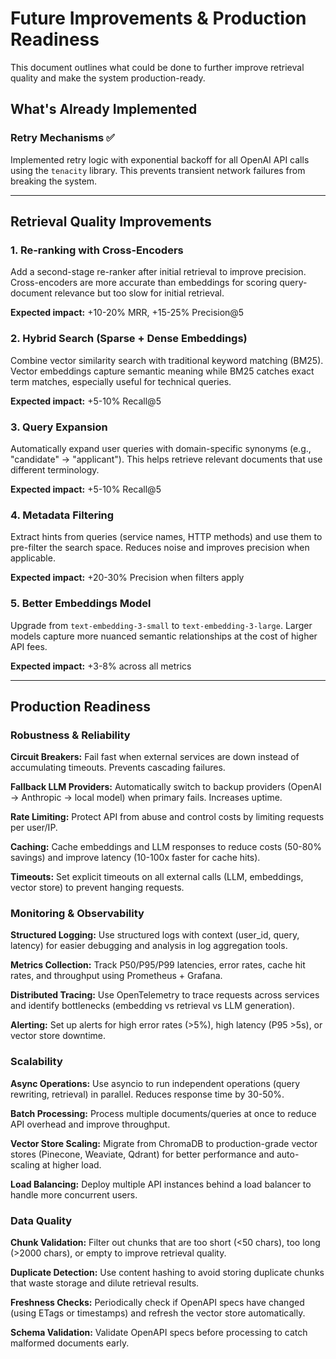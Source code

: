 # Future Improvements & Production Readiness

This document outlines what could be done to further improve retrieval quality and make the system production-ready.

## What's Already Implemented

### Retry Mechanisms ✅
Implemented retry logic with exponential backoff for all OpenAI API calls using the `tenacity` library. This prevents transient network failures from breaking the system.

---

## Retrieval Quality Improvements

### 1. Re-ranking with Cross-Encoders
Add a second-stage re-ranker after initial retrieval to improve precision. Cross-encoders are more accurate than embeddings for scoring query-document relevance but too slow for initial retrieval.

**Expected impact:** +10-20% MRR, +15-25% Precision@5

### 2. Hybrid Search (Sparse + Dense Embeddings)
Combine vector similarity search with traditional keyword matching (BM25). Vector embeddings capture semantic meaning while BM25 catches exact term matches, especially useful for technical queries.

**Expected impact:** +5-10% Recall@5

### 3. Query Expansion
Automatically expand user queries with domain-specific synonyms (e.g., "candidate" → "applicant"). This helps retrieve relevant documents that use different terminology.

**Expected impact:** +5-10% Recall@5

### 4. Metadata Filtering
Extract hints from queries (service names, HTTP methods) and use them to pre-filter the search space. Reduces noise and improves precision when applicable.

**Expected impact:** +20-30% Precision when filters apply

### 5. Better Embeddings Model
Upgrade from `text-embedding-3-small` to `text-embedding-3-large`. Larger models capture more nuanced semantic relationships at the cost of higher API fees.

**Expected impact:** +3-8% across all metrics

---

## Production Readiness

### Robustness & Reliability

**Circuit Breakers:** Fail fast when external services are down instead of accumulating timeouts. Prevents cascading failures.

**Fallback LLM Providers:** Automatically switch to backup providers (OpenAI → Anthropic → local model) when primary fails. Increases uptime.

**Rate Limiting:** Protect API from abuse and control costs by limiting requests per user/IP.

**Caching:** Cache embeddings and LLM responses to reduce costs (50-80% savings) and improve latency (10-100x faster for cache hits).

**Timeouts:** Set explicit timeouts on all external calls (LLM, embeddings, vector store) to prevent hanging requests.

### Monitoring & Observability

**Structured Logging:** Use structured logs with context (user_id, query, latency) for easier debugging and analysis in log aggregation tools.

**Metrics Collection:** Track P50/P95/P99 latencies, error rates, cache hit rates, and throughput using Prometheus + Grafana.

**Distributed Tracing:** Use OpenTelemetry to trace requests across services and identify bottlenecks (embedding vs retrieval vs LLM generation).

**Alerting:** Set up alerts for high error rates (>5%), high latency (P95 >5s), or vector store downtime.

### Scalability

**Async Operations:** Use asyncio to run independent operations (query rewriting, retrieval) in parallel. Reduces response time by 30-50%.

**Batch Processing:** Process multiple documents/queries at once to reduce API overhead and improve throughput.

**Vector Store Scaling:** Migrate from ChromaDB to production-grade vector stores (Pinecone, Weaviate, Qdrant) for better performance and auto-scaling at higher load.

**Load Balancing:** Deploy multiple API instances behind a load balancer to handle more concurrent users.

### Data Quality

**Chunk Validation:** Filter out chunks that are too short (<50 chars), too long (>2000 chars), or empty to improve retrieval quality.

**Duplicate Detection:** Use content hashing to avoid storing duplicate chunks that waste storage and dilute retrieval results.

**Freshness Checks:** Periodically check if OpenAPI specs have changed (using ETags or timestamps) and refresh the vector store automatically.

**Schema Validation:** Validate OpenAPI specs before processing to catch malformed documents early.